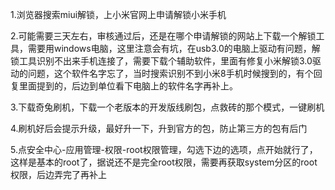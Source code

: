 1.浏览器搜索miui解锁，上小米官网上申请解锁小米手机

2.可能需要三天左右，审核通过后，还是在哪个申请解锁的网站上下载一个解锁工具，需要用windows电脑，这里注意会有坑，在usb3.0的电脑上驱动有问题，解锁工具识别不出来手机连接了，需要下载个辅助软件，里面有修复小米解锁3.0驱动的问题，这个软件名字忘了，当时搜索识别不到小米8手机时候搜到的，有个回复里面提到的，后边到单位看下电脑上的软件名字再补上。

3.下载奇兔刷机，下载一个老版本的开发版线刷包，点救砖的那个模式，一键刷机

4.刷机好后会提示升级，最好升一下，升到官方的包，防止第三方的包有后门

5.点安全中心-应用管理-权限-root权限管理，勾选下边的选项，点开始就行了，这样是基本的root了，据说还不是完全root权限，需要再获取system分区的root权限，后边弄完了再补上
